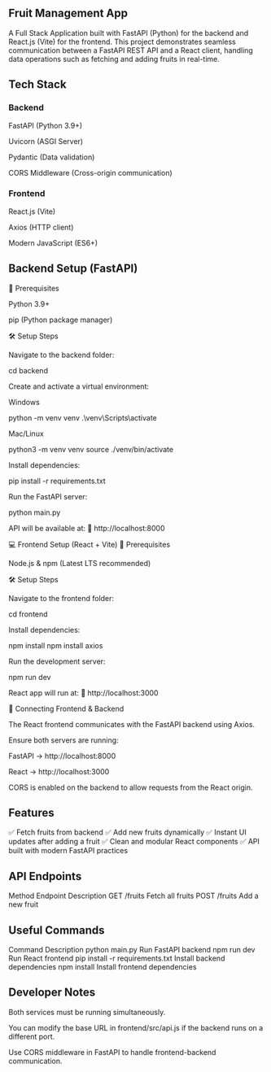 ## Fruit Management App

A Full Stack Application built with FastAPI (Python) for the backend and React.js (Vite) for the frontend.
This project demonstrates seamless communication between a FastAPI REST API and a React client, handling data operations such as fetching and adding fruits in real-time.

## Tech Stack
### Backend

FastAPI (Python 3.9+)

Uvicorn (ASGI Server)

Pydantic (Data validation)

CORS Middleware (Cross-origin communication)

### Frontend

React.js (Vite)

Axios (HTTP client)

Modern JavaScript (ES6+)

## Backend Setup (FastAPI)
🧩 Prerequisites

Python 3.9+

pip (Python package manager)

🛠️ Setup Steps

Navigate to the backend folder:

cd backend


Create and activate a virtual environment:

Windows

python -m venv venv
.\venv\Scripts\activate


Mac/Linux

python3 -m venv venv
source ./venv/bin/activate


Install dependencies:

pip install -r requirements.txt


Run the FastAPI server:

python main.py


API will be available at:
🔗 http://localhost:8000

💻 Frontend Setup (React + Vite)
🧩 Prerequisites

Node.js & npm (Latest LTS recommended)

🛠️ Setup Steps

Navigate to the frontend folder:

cd frontend


Install dependencies:

npm install
npm install axios


Run the development server:

npm run dev


React app will run at:
🔗 http://localhost:3000

🔄 Connecting Frontend & Backend

The React frontend communicates with the FastAPI backend using Axios.

Ensure both servers are running:

FastAPI → http://localhost:8000

React → http://localhost:3000

CORS is enabled on the backend to allow requests from the React origin.

## Features

✅ Fetch fruits from backend
✅ Add new fruits dynamically
✅ Instant UI updates after adding a fruit
✅ Clean and modular React components
✅ API built with modern FastAPI practices

## API Endpoints
Method	Endpoint	Description
GET	/fruits	Fetch all fruits
POST	/fruits	Add a new fruit

## Useful Commands
Command	Description
python main.py	Run FastAPI backend
npm run dev	Run React frontend
pip install -r requirements.txt	Install backend dependencies
npm install	Install frontend dependencies

## Developer Notes

Both services must be running simultaneously.

You can modify the base URL in frontend/src/api.js if the backend runs on a different port.

Use CORS middleware in FastAPI to handle frontend-backend communication.